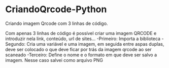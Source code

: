 # CriandoQrcode-Python
Criando imagem Qrcode com 3 linhas de código.

Com apenas 3 linhas de código é possível criar uma imagem QRCODE e introduzir nela link, conteúdo, url de sites...                                                        -Primeiro: Importa a biblioteca
                                                                                                                                                                          -Segundo: Cria uma variável e uma imagem, em seguida entre aspas duplas, deve ser colocado o que deve ficar por trás da imagem qrcode ao ser scaneado
                                                                                                                                                                          -Terceiro: Define o nome e o formato em que deve ser salvo a imagem. Nesse caso salvei como arquivo PNG
